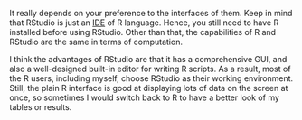 It really depends on your preference to the interfaces of them. Keep in mind that RStudio is just an [IDE](https://en.wikipedia.org/wiki/Integrated_development_environment) of R language. Hence, you still need to have R installed before using RStudio. Other than that, the capabilities of R and RStudio are the same in terms of computation.

I think the advantages of RStudio are that it has a comprehensive GUI, and also a well-designed built-in editor for writing R scripts. As a result, most of the R users, including myself, choose RStudio as their working environment. Still, the plain R interface is good at displaying lots of data on the screen at once, so sometimes I would switch back to R to have a better look of my tables or results.
